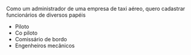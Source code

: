 Como um administrador de uma empresa de taxi aéreo, quero cadastrar funcionários de diversos papéis

- Piloto
- Co piloto
- Comissário de bordo
- Engenheiros mecânicos
